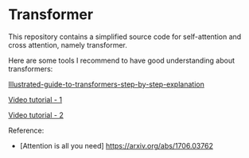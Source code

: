 # Transformer

 This repository contains a simplified source code for self-attention and cross attention, namely transformer. 
 
 Here are some tools I recommend to have good understanding about transformers:
 
 [Illustrated-guide-to-transformers-step-by-step-explanation](https://towardsdatascience.com/illustrated-guide-to-transformers-step-by-step-explanation-f74876522bc0)
 
 [Video tutorial - 1](https://www.youtube.com/watch?v=4Bdc55j80l8&pp=ygUUdHJhbnNmb3JtZXIgdHV0b3JpYWw%3D) 
 
 [Video tutorial - 2](https://www.youtube.com/watch?v=XSSTuhyAmnI&pp=ygUUdHJhbnNmb3JtZXIgdHV0b3JpYWw%3D) 
 
 Reference:
 * [Attention is all you need] https://arxiv.org/abs/1706.03762
